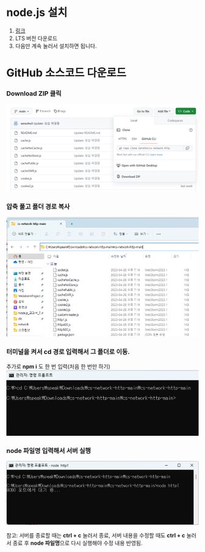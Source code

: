 # node.js 설치
1. [링크](https://nodejs.org)
2. LTS 버전 다운로드
3. 다음만 계속 눌러서 설치하면 됩니다.

# GitHub 소스코드 다운로드 
### Download ZIP 클릭
![img.png](img.png)

### 압축 풀고 폴더 경로 복사
![img_1.png](img_1.png)

### 터미널을 켜서 **cd 경로** 입력해서 그 폴더로 이동.
추가로 **npm i** 도 한 번 입력(처음 한 번만 하기) 
![img_2.png](img_2.png)

### **node 파일명** 입력해서 서버 실행

![img_3.png](img_3.png)

참고: 서버를 종료할 때는 **ctrl + c** 눌러서 종료, 서버 내용을 수정할 때도 **ctrl + c** 눌러서 종료 후 **node 파일명**으로 다시 실행해야 수정 내용 반영됨.

